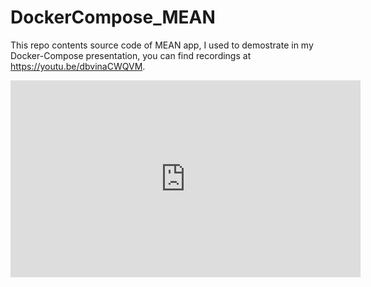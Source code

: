 # DockerCompose_MEAN
This repo contents source code of MEAN app, I used to demostrate in my Docker-Compose presentation, you can find recordings at https://youtu.be/dbvinaCWQVM.

<iframe width="560" height="315" src="https://www.youtube.com/embed/dbvinaCWQVM" frameborder="0" allow="autoplay; encrypted-media" allowfullscreen></iframe>
